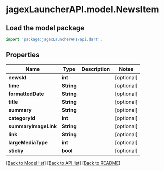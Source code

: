 # jagexLauncherAPI.model.NewsItem

## Load the model package
```dart
import 'package:jagexLauncherAPI/api.dart';
```

## Properties
Name | Type | Description | Notes
------------ | ------------- | ------------- | -------------
**newsId** | **int** |  | [optional] 
**time** | **String** |  | [optional] 
**formattedDate** | **String** |  | [optional] 
**title** | **String** |  | [optional] 
**summary** | **String** |  | [optional] 
**categoryId** | **int** |  | [optional] 
**summaryImageLink** | **String** |  | [optional] 
**link** | **String** |  | [optional] 
**largeMediaType** | **int** |  | [optional] 
**sticky** | **bool** |  | [optional] 

[[Back to Model list]](../README.md#documentation-for-models) [[Back to API list]](../README.md#documentation-for-api-endpoints) [[Back to README]](../README.md)


